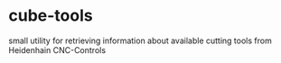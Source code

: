 # cube-tools
small utility for retrieving information about available cutting tools from Heidenhain CNC-Controls
